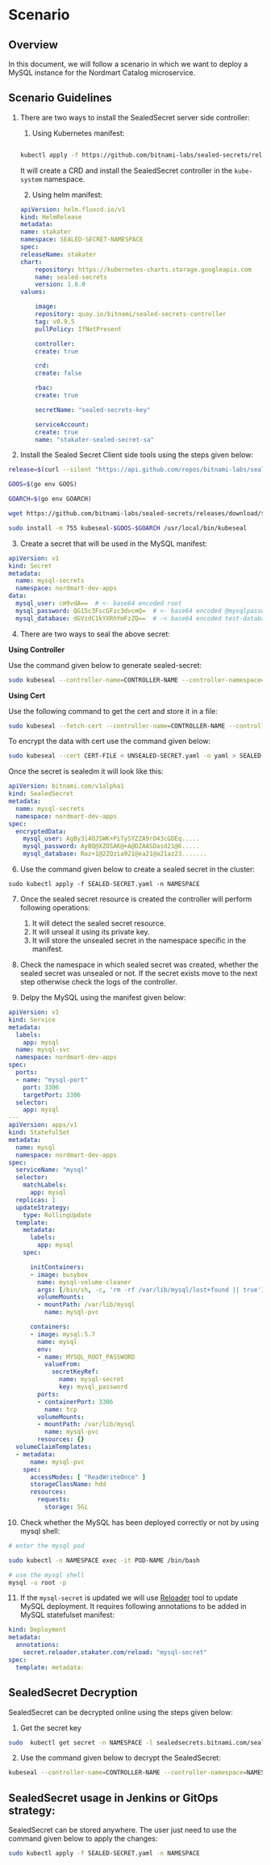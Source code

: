 # Scenario

## Overview

In this document, we will follow a scenario in which we want to deploy a MySQL instance for the Nordmart Catalog microservice.


## Scenario Guidelines

1. There are two ways to install the SealedSecret server side controller:
    
    1. Using Kubernetes manifest:
    ```bash

    kubectl apply -f https://github.com/bitnami-labs/sealed-secrets/releases/download/v0.9.5/controller.yaml
    ```
    It will create a CRD and install the SealedSecret controller in the `kube-system` namespace.
 
    2. Using helm manifest:

    ```yaml
    apiVersion: helm.fluxcd.io/v1
    kind: HelmRelease
    metadata:
    name: stakater
    namespace: SEALED-SECRET-NAMESPACE
    spec:
    releaseName: stakater
    chart:
        repository: https://kubernetes-charts.storage.googleapis.com
        name: sealed-secrets
        version: 1.6.0
    values:

        image:
        repository: quay.io/bitnami/sealed-secrets-controller
        tag: v0.9.5
        pullPolicy: IfNotPresent

        controller:
        create: true

        crd:
        create: false

        rbac:
        create: true

        secretName: "sealed-secrets-key"

        serviceAccount:
        create: true
        name: "stakater-sealed-secret-sa"
    ```

2. Install the Sealed Secret Client side tools using the steps given below:

```bash
release=$(curl --silent "https://api.github.com/repos/bitnami-labs/sealed-secrets/releases/latest" | sed -n 's/.*"tag_name": *"\([^"]*\)".*/\1/p')

GOOS=$(go env GOOS)

GOARCH=$(go env GOARCH)

wget https://github.com/bitnami-labs/sealed-secrets/releases/download/$release/kubeseal-$GOOS-$GOARCH

sudo install -m 755 kubeseal-$GOOS-$GOARCH /usr/local/bin/kubeseal
```

3. Create a secret that will be used in the MySQL manifest:

```yaml
apiVersion: v1
kind: Secret
metadata:
  name: mysql-secrets
  namespace: nordmart-dev-apps
data:
  mysql_user: cm9vdA==  # <- base64 encoded root
  mysql_password: QG15c3FscGFzc3dvcmQ=  # <- base64 encoded @mysqlpassword
  mysql_database: dGVzdC1kYXRhYmFzZQ==  # -< base64 encoded test-database
```

4. There are two ways to seal the above secret:

**Using Controller**

Use the command given below to generate sealed-secret:

```bash
sudo kubeseal --controller-name=CONTROLLER-NAME --controller-namespace=NAMESPACE  < UNSEALED-SECRET.yaml > SEALED-SECRET.yaml
```

**Using Cert**

Use the following command to get the cert and store it in a file:

```bash
sudo kubeseal --fetch-cert --controller-name=CONTROLLER-NAME --controller-namespace=NAMESPACE
```

To encrypt the data with cert use the command given below:

```bash
sudo kubeseal --cert CERT-FILE < UNSEALED-SECRET.yaml -o yaml > SEALED-SECRET.yaml
```


Once the secret is sealedm it will look like this:

```yaml
apiVersion: bitnami.com/v1alpha1
kind: SealedSecret
metadata:
  name: mysql-secrets
  namespace: nordmart-dev-apps
spec:
  encryptedData:
    mysql_user: AgBy3i4OJSWK+PiTySYZZA9rO43cGDEq.....
    mysql_password: AyBQ@XZOSAK@+A@DZAASDasd21@6.....
    mysql_database: Raz+1@2ZQzia921@ea21@a21az23.......
```

6. Use the command given below to create a sealed secret in the cluster:

```
sudo kubectl apply -f SEALED-SECRET.yaml -n NAMESPACE
```

7. Once the sealed secret resource is created the controller will perform following operations:

    1. It will detect the sealed secret resource.
    2. It will unseal it using its private key.
    3. It will store the unsealed secret in the namespace specific in the manifest.

8. Check the namespace in which sealed secret was created, whether the sealed secret was unsealed or not. If the secret exists move to the next step otherwise check the logs of the controller.

9. Delpy the MySQL using the manifest given below:

```yaml
apiVersion: v1
kind: Service
metadata:
  labels:
    app: mysql
  name: mysql-svc
  namespace: nordmart-dev-apps
spec:
  ports:
  - name: "mysql-port"
    port: 3306
    targetPort: 3306
  selector:
    app: mysql
---
apiVersion: apps/v1
kind: StatefulSet
metadata:
  name: mysql
  namespace: nordmart-dev-apps
spec:
  serviceName: "mysql"
  selector:
    matchLabels:
      app: mysql
  replicas: 1
  updateStrategy:
    type: RollingUpdate
  template:
    metadata:
      labels:
        app: mysql
    spec:

      initContainers:
      - image: busybox
        name: mysql-volume-cleaner
        args: [/bin/sh, -c, 'rm -rf /var/lib/mysql/lost+found || true']
        volumeMounts:
        - mountPath: /var/lib/mysql
          name: mysql-pvc

      containers:
      - image: mysql:5.7
        name: mysql
        env:
        - name: MYSQL_ROOT_PASSWORD
          valueFrom:
            secretKeyRef:
              name: mysql-secret
              key: mysql_password
        ports:
        - containerPort: 3306
          name: tcp
        volumeMounts:
        - mountPath: /var/lib/mysql
          name: mysql-pvc
        resources: {}
  volumeClaimTemplates:
  - metadata:
      name: mysql-pvc
    spec:
      accessModes: [ "ReadWriteOnce" ]
      storageClassName: hdd
      resources:
        requests:
          storage: 5Gi
```

10. Check whether the MySQL has been deployed correctly or not by using mysql shell:

```bash
# enter the mysql pod

sudo kubectl -n NAMESPACE exec -it POD-NAME /bin/bash

# use the mysql shell
mysql -u root -p
```

11. If the `mysql-secret` is updated we will use [Reloader](https://github.com/stakater/Reloader#secret) tool to update MySQL deployment. It requires following annotations to be added in MySQL statefulset manifest:

```yaml
kind: Deployment
metadata:
  annotations:
    secret.reloader.stakater.com/reload: "mysql-secret"
spec:
  template: metadata:
```

## SealedSecret Decryption
SealedSecret can be decrypted online using the steps given below:

1. Get the secret key

```bash
sudo  kubectl get secret -n NAMESPACE -l sealedsecrets.bitnami.com/sealed-secrets-key -o yaml > MASTER.yaml
```

2. Use the command given below to decrypt the SealedSecret:

```bash
kubeseal --controller-name=CONTROLLER-NAME --controller-namespace=NAMESPACE < SEALED-SECRET.yaml --recovery-unseal --recovery-private-key MASTER.yaml
```


## SealedSecret usage in Jenkins or GitOps strategy:

SealedSecret can be stored anywhere. The user just need to use the command given below to apply the changes:

```bash
sudo kubectl apply -f SEALED-SECRET.yaml -n NAMESPACE
```
